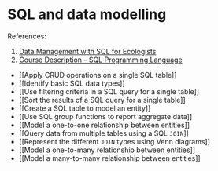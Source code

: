 # SQL and data modelling

References:
1. [Data Management with SQL for Ecologists](https://datacarpentry.org/sql-ecology-lesson/)
2. [Course Description - SQL Programming Language](https://drive.google.com/file/d/1CJBUFh-8hqIcrWCbdPY34XWWE9ejyNKV/view?usp=sharing)

- [[Apply CRUD operations on a single SQL table]]
- [[Identify basic SQL data types]]
- [[Use filtering criteria in a SQL query for a single table]]
- [[Sort the results of a SQL query for a single table]]
- [[Create a SQL table to model an entity]]
- [[Use SQL group functions to report aggregate data]]
- [[Model a one-to-one relationship between entities]]
- [[Query data from multiple tables using a SQL `JOIN`]]
- [[Represent the different `JOIN` types using Venn diagrams]]
- [[Model a one-to-many relationship between entities]]
- [[Model a many-to-many relationship between entities]]